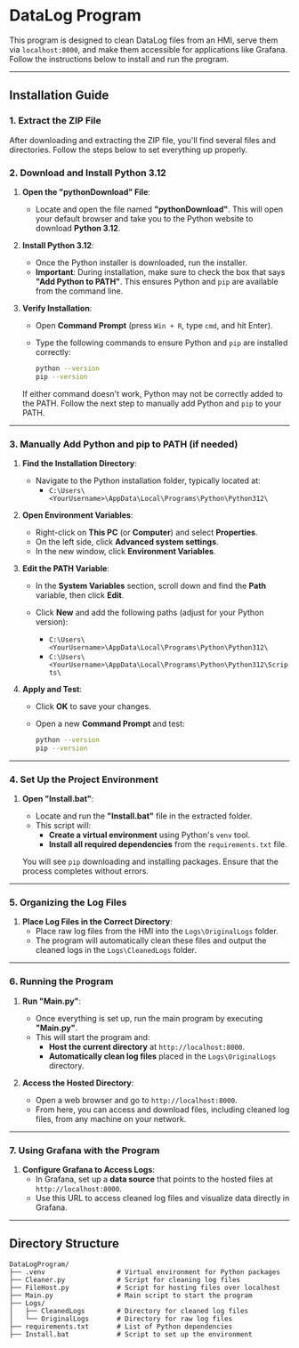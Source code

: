 # DataLog Program

This program is designed to clean DataLog files from an HMI, serve them via `localhost:8000`, and make them accessible for applications like Grafana. Follow the instructions below to install and run the program.

---

## **Installation Guide**

### 1. Extract the ZIP File

After downloading and extracting the ZIP file, you'll find several files and directories. Follow the steps below to set everything up properly.

### 2. Download and Install Python 3.12

1. **Open the "pythonDownload" File**:
   - Locate and open the file named **"pythonDownload"**. This will open your default browser and take you to the Python website to download **Python 3.12**.

2. **Install Python 3.12**:
   - Once the Python installer is downloaded, run the installer.
   - **Important**: During installation, make sure to check the box that says **"Add Python to PATH"**. This ensures Python and `pip` are available from the command line.

3. **Verify Installation**:
   - Open **Command Prompt** (press `Win + R`, type `cmd`, and hit Enter).
   - Type the following commands to ensure Python and `pip` are installed correctly:

     ```bash
     python --version
     pip --version
     ```

   If either command doesn't work, Python may not be correctly added to the PATH. Follow the next step to manually add Python and `pip` to your PATH.

---

### 3. Manually Add Python and pip to PATH (if needed)

1. **Find the Installation Directory**:
   - Navigate to the Python installation folder, typically located at:
     - `C:\Users\<YourUsername>\AppData\Local\Programs\Python\Python312\`

2. **Open Environment Variables**:
   - Right-click on **This PC** (or **Computer**) and select **Properties**.
   - On the left side, click **Advanced system settings**.
   - In the new window, click **Environment Variables**.

3. **Edit the PATH Variable**:
   - In the **System Variables** section, scroll down and find the **Path** variable, then click **Edit**.
   - Click **New** and add the following paths (adjust for your Python version):

     - `C:\Users\<YourUsername>\AppData\Local\Programs\Python\Python312\`
     - `C:\Users\<YourUsername>\AppData\Local\Programs\Python\Python312\Scripts\`

4. **Apply and Test**:
   - Click **OK** to save your changes.
   - Open a new **Command Prompt** and test:

     ```bash
     python --version
     pip --version
     ```

---

### 4. Set Up the Project Environment

1. **Open "Install.bat"**:
   - Locate and run the **"Install.bat"** file in the extracted folder.
   - This script will:
     - **Create a virtual environment** using Python's `venv` tool.
     - **Install all required dependencies** from the `requirements.txt` file.

   You will see `pip` downloading and installing packages. Ensure that the process completes without errors.

---

### 5. Organizing the Log Files

1. **Place Log Files in the Correct Directory**:
   - Place raw log files from the HMI into the `Logs\OriginalLogs` folder.
   - The program will automatically clean these files and output the cleaned logs in the `Logs\CleanedLogs` folder.

---

### 6. Running the Program

1. **Run "Main.py"**:
   - Once everything is set up, run the main program by executing **"Main.py"**.
   - This will start the program and:
     - **Host the current directory** at `http://localhost:8000`.
     - **Automatically clean log files** placed in the `Logs\OriginalLogs` directory.

2. **Access the Hosted Directory**:
   - Open a web browser and go to `http://localhost:8000`.
   - From here, you can access and download files, including cleaned log files, from any machine on your network.

---

### 7. Using Grafana with the Program

1. **Configure Grafana to Access Logs**:
   - In Grafana, set up a **data source** that points to the hosted files at `http://localhost:8000`.
   - Use this URL to access cleaned log files and visualize data directly in Grafana.

---

## **Directory Structure**

```plaintext
DataLogProgram/
├── .venv                  # Virtual environment for Python packages
├── Cleaner.py             # Script for cleaning log files
├── FileHost.py            # Script for hosting files over localhost
├── Main.py                # Main script to start the program
├── Logs/
│   ├── CleanedLogs        # Directory for cleaned log files
│   └── OriginalLogs       # Directory for raw log files
├── requirements.txt       # List of Python dependencies
├── Install.bat            # Script to set up the environment
